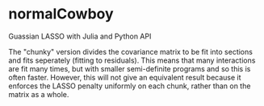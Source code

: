 # normalCowboy
Guassian LASSO with Julia and Python API

The "chunky" version divides the covariance matrix to be fit into sections and fits seperately (fitting to residuals). This means that many interactions are fit many times, but with smaller semi-definite programs and so this is often faster. However, this will not give an equivalent result because it enforces the LASSO penalty uniformly on each chunk, rather than on the matrix as a whole.
